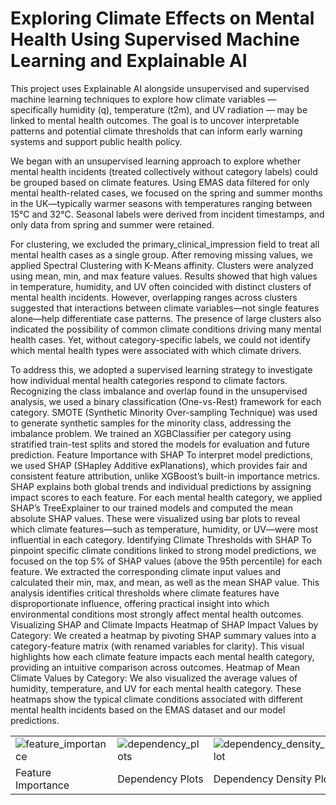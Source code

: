 # Exploring Climate Effects on Mental Health Using Supervised Machine Learning and Explainable AI
This project uses Explainable AI alongside unsupervised and supervised machine learning techniques to explore how climate variables — specifically humidity (q), temperature (t2m), and UV radiation — may be linked to mental health outcomes. The goal is to uncover interpretable patterns and potential climate thresholds that can inform early warning systems and support public health policy.

We began with an unsupervised learning approach to explore whether mental health incidents (treated collectively without category labels) could be grouped based on climate features. Using EMAS data filtered for only mental health-related cases, we focused on the spring and summer months in the UK—typically warmer seasons with temperatures ranging between 15°C and 32°C. Seasonal labels were derived from incident timestamps, and only data from spring and summer were retained.

For clustering, we excluded the primary_clinical_impression field to treat all mental health cases as a single group. After removing missing values, we applied Spectral Clustering with K-Means affinity. Clusters were analyzed using mean, min, and max feature values. Results showed that high values in temperature, humidity, and UV often coincided with distinct clusters of mental health incidents. However, overlapping ranges across clusters suggested that interactions between climate variables—not single features alone—help differentiate case patterns. The presence of large clusters also indicated the possibility of common climate conditions driving many mental health cases. Yet, without category-specific labels, we could not identify which mental health types were associated with which climate drivers.


To address this, we adopted a supervised learning strategy to investigate how individual mental health categories respond to climate factors. Recognizing the class imbalance and overlap found in the unsupervised analysis, we used a binary classification (One-vs-Rest) framework for each category. SMOTE (Synthetic Minority Over-sampling Technique) was used to generate synthetic samples for the minority class, addressing the imbalance problem. We trained an XGBClassifier per category using stratified train-test splits and stored the models for evaluation and future prediction.
Feature Importance with SHAP
To interpret model predictions, we used SHAP (SHapley Additive exPlanations), which provides fair and consistent feature attribution, unlike XGBoost’s built-in importance metrics. SHAP explains both global trends and individual predictions by assigning impact scores to each feature. For each mental health category, we applied SHAP’s TreeExplainer to our trained models and computed the mean absolute SHAP values. These were visualized using bar plots to reveal which climate features—such as temperature, humidity, or UV—were most influential in each category.
Identifying Climate Thresholds with SHAP
To pinpoint specific climate conditions linked to strong model predictions, we focused on the top 5% of SHAP values (above the 95th percentile) for each feature. We extracted the corresponding climate input values and calculated their min, max, and mean, as well as the mean SHAP value. This analysis identifies critical thresholds where climate features have disproportionate influence, offering practical insight into which environmental conditions most strongly affect mental health outcomes.
Visualizing SHAP and Climate Impacts
Heatmap of SHAP Impact Values by Category: We created a heatmap by pivoting SHAP summary values into a category-feature matrix (with renamed variables for clarity). This visual highlights how each climate feature impacts each mental health category, providing an intuitive comparison across outcomes.
Heatmap of Mean Climate Values by Category: We also visualized the average values of humidity, temperature, and UV for each mental health category. These heatmaps show the typical climate conditions associated with different mental health incidents based on the EMAS dataset and our model predictions.

<table>
  <tr>
    <td><img src="https://github.com/user-attachments/assets/c6777132-cc91-469e-8066-559b3baa23e3" alt="feature_importance"></td>
    <td><img src="https://github.com/user-attachments/assets/42952aad-0eb5-4076-8c8b-9398431a8325" alt="dependency_plots"></td>
    <td><img src="https://github.com/user-attachments/assets/d3463516-7c86-469f-9766-a434ff43a2a4" alt="dependency_density_plot"></td>
  </tr>
  <tr>
    <td>Feature Importance</td>
    <td>Dependency Plots</td>
    <td>Dependency Density Plot</td>
  </tr>
</table>
